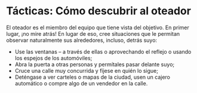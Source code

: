 [Title]: # (Tácticas: cómo descubrir al oteador)
[Difficulty]: # (Avanzado)
[Order]: # (0)

# Tácticas: Cómo descubrir al oteador

El oteador es el miembro del equipo que tiene vista del objetivo. En primer lugar, ¡no mire atrás! En lugar de eso, cree situaciones que le permitan observar naturalmente sus alrededores, incluso, detrás suyo:

*   Use las ventanas –  a través de ellas o aprovechando el reflejo o usando los espejos de los automóviles;
*   Abra la puerta a otras personas y permítales pasar delante suyo;
*   Cruce una calle muy concurrida y fíjese en quién lo sigue;
*   Deténgase a ver carteles o mapas de la ciudad, usen un cajero automático o compre algo de un vendedor en la calle.